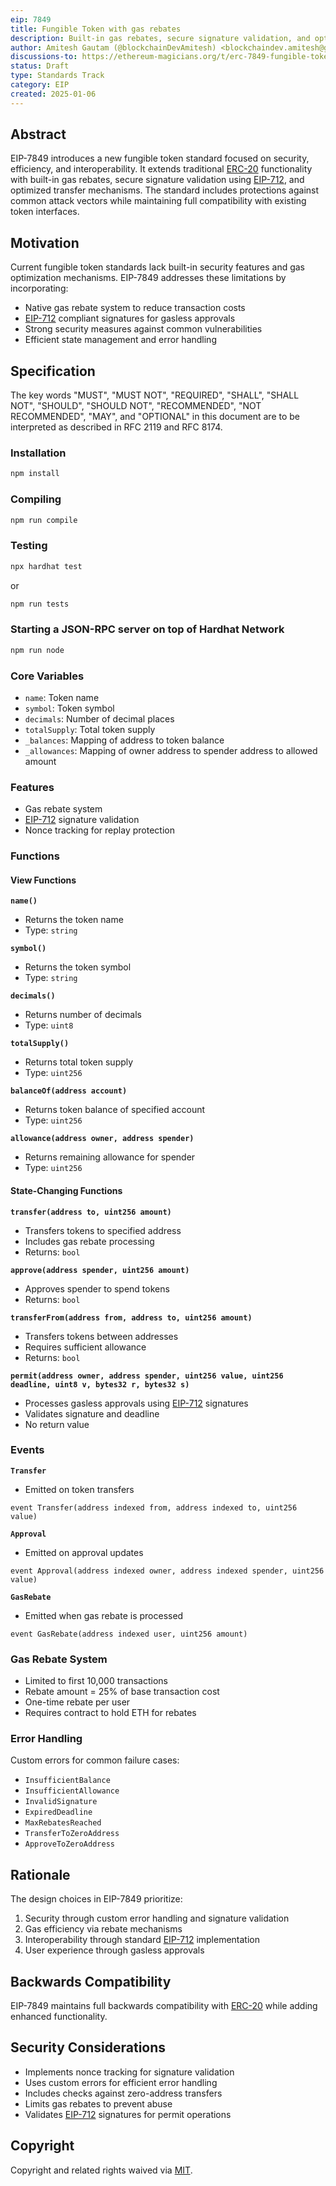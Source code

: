 ```yaml
---
eip: 7849
title: Fungible Token with gas rebates
description: Built-in gas rebates, secure signature validation, and optimized transfer mechanisms.
author: Amitesh Gautam (@blockchainDevAmitesh) <blockchaindev.amitesh@gmail.com>
discussions-to: https://ethereum-magicians.org/t/erc-7849-fungible-token-with-gas-rebates/22356
status: Draft
type: Standards Track
category: EIP
created: 2025-01-06
---
```


## Abstract

EIP-7849 introduces a new fungible token standard focused on security, efficiency, and interoperability. It extends traditional [ERC-20](https://ethereum.org/en/developers/docs/standards/tokens/erc-20/) functionality with built-in gas rebates, secure signature validation using [EIP-712](https://eips.ethereum.org/EIPS/eip-712), and optimized transfer mechanisms. The standard includes protections against common attack vectors while maintaining full compatibility with existing token interfaces.

## Motivation

Current fungible token standards lack built-in security features and gas optimization mechanisms. EIP-7849 addresses these limitations by incorporating:
- Native gas rebate system to reduce transaction costs
- [EIP-712](https://eips.ethereum.org/EIPS/eip-712) compliant signatures for gasless approvals
- Strong security measures against common vulnerabilities
- Efficient state management and error handling

## Specification

The key words "MUST", "MUST NOT", "REQUIRED", "SHALL", "SHALL NOT", "SHOULD", "SHOULD NOT", "RECOMMENDED", "NOT RECOMMENDED", "MAY", and "OPTIONAL" in this document are to be interpreted as described in RFC 2119 and RFC 8174.

### Installation

```bash
npm install
```

### Compiling

```bash
npm run compile
```

### Testing

```bash
npx hardhat test
```
or
```bash
npm run tests
```

### Starting a JSON-RPC server on top of Hardhat Network

```bash
npm run node
```

### Core Variables
- `name`: Token name
- `symbol`: Token symbol
- `decimals`: Number of decimal places
- `totalSupply`: Total token supply
- `_balances`: Mapping of address to token balance
- `_allowances`: Mapping of owner address to spender address to allowed amount

### Features
- Gas rebate system
- [EIP-712](https://eips.ethereum.org/EIPS/eip-712) signature validation
- Nonce tracking for replay protection

### Functions

#### View Functions

**`name()`**
- Returns the token name
- Type: `string`

**`symbol()`**
- Returns the token symbol
- Type: `string`

**`decimals()`**
- Returns number of decimals
- Type: `uint8`

**`totalSupply()`**
- Returns total token supply
- Type: `uint256`

**`balanceOf(address account)`**
- Returns token balance of specified account
- Type: `uint256`

**`allowance(address owner, address spender)`**
- Returns remaining allowance for spender
- Type: `uint256`

#### State-Changing Functions

**`transfer(address to, uint256 amount)`**
- Transfers tokens to specified address
- Includes gas rebate processing
- Returns: `bool`

**`approve(address spender, uint256 amount)`**
- Approves spender to spend tokens
- Returns: `bool`

**`transferFrom(address from, address to, uint256 amount)`**
- Transfers tokens between addresses
- Requires sufficient allowance
- Returns: `bool`

**`permit(address owner, address spender, uint256 value, uint256 deadline, uint8 v, bytes32 r, bytes32 s)`**
- Processes gasless approvals using [EIP-712](https://eips.ethereum.org/EIPS/eip-712) signatures
- Validates signature and deadline
- No return value

### Events

**`Transfer`**
- Emitted on token transfers
```solidity
event Transfer(address indexed from, address indexed to, uint256 value)
```

**`Approval`**
- Emitted on approval updates
```solidity
event Approval(address indexed owner, address indexed spender, uint256 value)
```

**`GasRebate`**
- Emitted when gas rebate is processed
```solidity
event GasRebate(address indexed user, uint256 amount)
```

### Gas Rebate System
- Limited to first 10,000 transactions
- Rebate amount = 25% of base transaction cost
- One-time rebate per user
- Requires contract to hold ETH for rebates

### Error Handling
Custom errors for common failure cases:
- `InsufficientBalance`
- `InsufficientAllowance`
- `InvalidSignature`
- `ExpiredDeadline`
- `MaxRebatesReached`
- `TransferToZeroAddress`
- `ApproveToZeroAddress`

## Rationale

The design choices in EIP-7849 prioritize:
1. Security through custom error handling and signature validation
2. Gas efficiency via rebate mechanisms
3. Interoperability through standard [EIP-712](https://eips.ethereum.org/EIPS/eip-712) implementation
4. User experience through gasless approvals

## Backwards Compatibility

EIP-7849 maintains full backwards compatibility with [ERC-20](https://ethereum.org/en/developers/docs/standards/tokens/erc-20/) while adding enhanced functionality.

## Security Considerations

- Implements nonce tracking for signature validation
- Uses custom errors for efficient error handling
- Includes checks against zero-address transfers
- Limits gas rebates to prevent abuse
- Validates [EIP-712](https://eips.ethereum.org/EIPS/eip-712) signatures for permit operations

## Copyright

Copyright and related rights waived via [MIT](./LICENSE).
